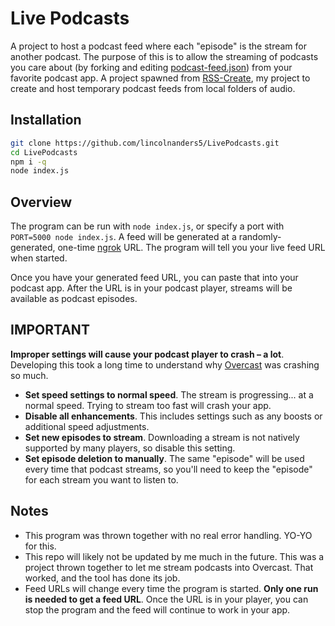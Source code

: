 # Live Podcasts
A project to host a podcast feed where each "episode" is the stream for another podcast.
The purpose of this is to allow the streaming of podcasts you care about (by forking and editing [podcast-feed.json](podcast-feed.json)) from your favorite podcast app.
A project spawned from [RSS-Create](https://github.com/lincolnanders5/RSS-Create.git), my project to create and host temporary podcast feeds from local folders of audio.

## Installation
```bash
git clone https://github.com/lincolnanders5/LivePodcasts.git
cd LivePodcasts
npm i -q
node index.js
```

## Overview
The program can be run with `node index.js`, or specify a port with `PORT=5000 node index.js`.
A feed will be generated at a randomly-generated, one-time [ngrok](https://ngrok.com) URL.
The program will tell you your live feed URL when started.

Once you have your generated feed URL, you can paste that into your podcast app.
After the URL is in your podcast player, streams will be available as podcast episodes.

## IMPORTANT
**Improper settings will cause your podcast player to crash – a lot**. Developing this took a long time to understand why [Overcast](https://overcast.fm) was crashing so much.

- **Set speed settings to normal speed**. The stream is progressing... at a normal speed. Trying to stream too fast will crash your app.
- **Disable all enhancements**. This includes settings such as any boosts or additional speed adjustments.
- **Set new episodes to stream**. Downloading a stream is not natively supported by many players, so disable this setting.
- **Set episode deletion to manually**. The same "episode" will be used every time that podcast streams, so you'll need to keep the "episode" for each stream you want to listen to.

## Notes
- This program was thrown together with no real error handling. YO-YO for this.
- This repo will likely not be updated by me much in the future.
This was a project thrown together to let me stream podcasts into Overcast.
That worked, and the tool has done its job.
- Feed URLs will change every time the program is started. **Only one run is needed to get a feed URL**. Once the URL is in your player, you can stop the program and the feed will continue to work in your app.
